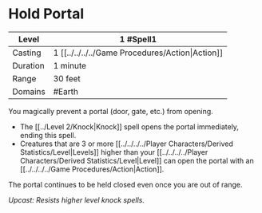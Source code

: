 # Hold Portal

| Level     | 1 #Spell1                                        |
| --------- | ------------------------------------------------ |
| Casting   | 1 [[../../../../Game Procedures/Action\|Action]] |
| Duration  | 1 minute                                         |
| Range     | 30 feet                                          |
| Domains   | #Earth                                           |

You magically prevent a portal (door, gate, etc.) from opening.  

- The [[../Level 2/Knock\|Knock]] spell opens the portal immediately, ending this spell. 
- Creatures that are 3 or more [[../../../../Player Characters/Derived Statistics/Level\|Levels]] higher than your [[../../../../Player Characters/Derived Statistics/Level|Level]] can open the portal with an [[../../../../Game Procedures/Action\|Action]].

The portal continues to be held closed even once you are out of range.

*Upcast: Resists higher level knock spells.*